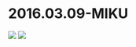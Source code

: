 # 2016.03.09-MIKU
![](https://bilicoverimg.github.io/2016/2016.03.09-感恩节.jpg)
![](https://bilicoverimg.github.io/2016/2016.03.09-感恩节%28平板截图%29.jpg)

